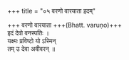 +++
title = "०५ वरणो वारयाता इदम्"

+++
वरणो वारयाता +++(Bhatt. varuṇo)+++  
इदं देवो वनस्पतिः ।  
यक्ष्मः प्रविष्टो यो ऽस्मिन्  
तम् उ देवा अवीवरन् ॥